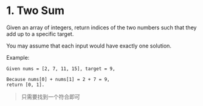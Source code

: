 # 1. Two Sum

Given an array of integers, return indices of the two numbers such that they add up to a specific target.

You may assume that each input would have exactly one solution.


Example:
```
Given nums = [2, 7, 11, 15], target = 9,

Because nums[0] + nums[1] = 2 + 7 = 9,
return [0, 1].
```

>只需要找到一个符合即可
